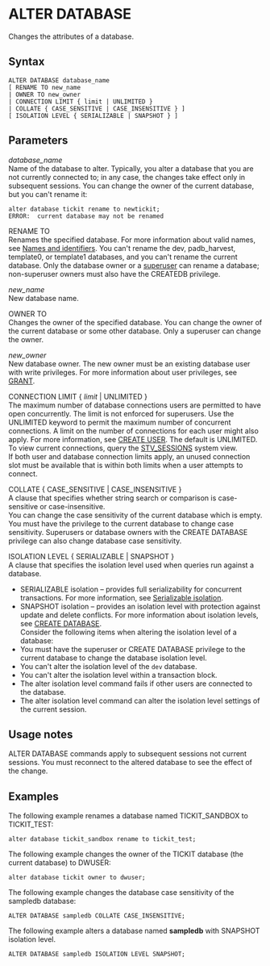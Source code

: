 # ALTER DATABASE<a name="r_ALTER_DATABASE"></a>

Changes the attributes of a database\.

## Syntax<a name="r_ALTER_DATABASE-synopsis"></a>

```
ALTER DATABASE database_name
[ RENAME TO new_name
| OWNER TO new_owner
| CONNECTION LIMIT { limit | UNLIMITED }
| COLLATE { CASE_SENSITIVE | CASE_INSENSITIVE } ]
[ ISOLATION LEVEL { SERIALIZABLE | SNAPSHOT } ]
```

## Parameters<a name="r_ALTER_DATABASE-parameters"></a>

 *database\_name*   
Name of the database to alter\. Typically, you alter a database that you are not currently connected to; in any case, the changes take effect only in subsequent sessions\. You can change the owner of the current database, but you can't rename it:  

```
alter database tickit rename to newtickit;
ERROR:  current database may not be renamed
```

RENAME TO   
Renames the specified database\. For more information about valid names, see [Names and identifiers](r_names.md)\. You can't rename the dev, padb\_harvest, template0, or template1 databases, and you can't rename the current database\. Only the database owner or a [superuser](r_superusers.md#def_superusers) can rename a database; non\-superuser owners must also have the CREATEDB privilege\.

 *new\_name*   
New database name\.

OWNER TO   
Changes the owner of the specified database\. You can change the owner of the current database or some other database\. Only a superuser can change the owner\.

 *new\_owner*   
New database owner\. The new owner must be an existing database user with write privileges\. For more information about user privileges, see [GRANT](r_GRANT.md)\.

CONNECTION LIMIT \{ *limit* \| UNLIMITED \}   
The maximum number of database connections users are permitted to have open concurrently\. The limit is not enforced for superusers\. Use the UNLIMITED keyword to permit the maximum number of concurrent connections\.  A limit on the number of connections for each user might also apply\. For more information, see [CREATE USER](r_CREATE_USER.md)\. The default is UNLIMITED\. To view current connections, query the [STV\_SESSIONS](r_STV_SESSIONS.md) system view\.  
If both user and database connection limits apply, an unused connection slot must be available that is within both limits when a user attempts to connect\.

COLLATE \{ CASE\_SENSITIVE \| CASE\_INSENSITIVE \}  
A clause that specifies whether string search or comparison is case\-sensitive or case\-insensitive\.   
You can change the case sensitivity of the current database which is empty\.  
You must have the privilege to the current database to change case sensitivity\. Superusers or database owners with the CREATE DATABASE privilege can also change database case sensitivity\.

ISOLATION LEVEL \{ SERIALIZABLE \| SNAPSHOT \}  
A clause that specifies the isolation level used when queries run against a database\.  
+ SERIALIZABLE isolation – provides full serializability for concurrent transactions\. For more information, see [Serializable isolation](c_serial_isolation.md)\. 
+ SNAPSHOT isolation – provides an isolation level with protection against update and delete conflicts\. 
For more information about isolation levels, see [CREATE DATABASE](r_CREATE_DATABASE.md)\.  
Consider the following items when altering the isolation level of a database:  
+ You must have the superuser or CREATE DATABASE privilege to the current database to change the database isolation level\.
+ You can't alter the isolation level of the `dev` database\. 
+ You can't alter the isolation level within a transaction block\.
+ The alter isolation level command fails if other users are connected to the database\.
+ The alter isolation level command can alter the isolation level settings of the current session\.

## Usage notes<a name="r_ALTER_DATABASE-usage-notes"></a>

ALTER DATABASE commands apply to subsequent sessions not current sessions\. You must reconnect to the altered database to see the effect of the change\.

## Examples<a name="r_ALTER_DATABASE-examples"></a>

The following example renames a database named TICKIT\_SANDBOX to TICKIT\_TEST: 

```
alter database tickit_sandbox rename to tickit_test;
```

The following example changes the owner of the TICKIT database \(the current database\) to DWUSER: 

```
alter database tickit owner to dwuser;
```

The following example changes the database case sensitivity of the sampledb database:

```
ALTER DATABASE sampledb COLLATE CASE_INSENSITIVE;
```

The following example alters a database named **sampledb** with SNAPSHOT isolation level\.

```
ALTER DATABASE sampledb ISOLATION LEVEL SNAPSHOT;
```